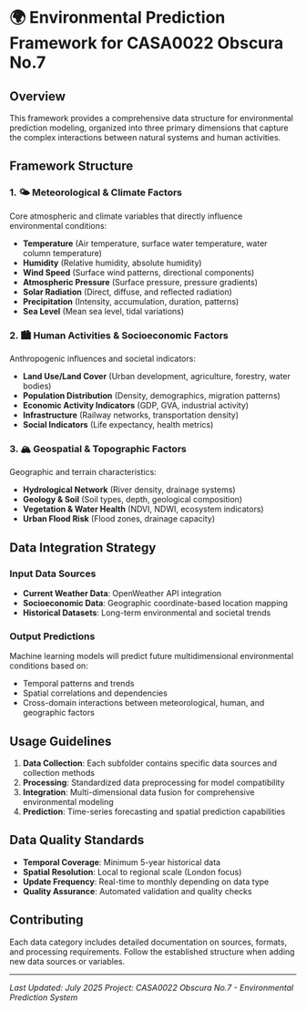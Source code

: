 # 🌍 Environmental Prediction Framework for CASA0022 Obscura No.7

## Overview
This framework provides a comprehensive data structure for environmental prediction modeling, organized into three primary dimensions that capture the complex interactions between natural systems and human activities.

## Framework Structure

### 1. 🌤️ Meteorological & Climate Factors
Core atmospheric and climate variables that directly influence environmental conditions:
- **Temperature** (Air temperature, surface water temperature, water column temperature)
- **Humidity** (Relative humidity, absolute humidity)
- **Wind Speed** (Surface wind patterns, directional components)
- **Atmospheric Pressure** (Surface pressure, pressure gradients)
- **Solar Radiation** (Direct, diffuse, and reflected radiation)
- **Precipitation** (Intensity, accumulation, duration, patterns)
- **Sea Level** (Mean sea level, tidal variations)

### 2. 🏙️ Human Activities & Socioeconomic Factors
Anthropogenic influences and societal indicators:
- **Land Use/Land Cover** (Urban development, agriculture, forestry, water bodies)
- **Population Distribution** (Density, demographics, migration patterns)
- **Economic Activity Indicators** (GDP, GVA, industrial activity)
- **Infrastructure** (Railway networks, transportation density)
- **Social Indicators** (Life expectancy, health metrics)

### 3. 🏔️ Geospatial & Topographic Factors
Geographic and terrain characteristics:
- **Hydrological Network** (River density, drainage systems)
- **Geology & Soil** (Soil types, depth, geological composition)
- **Vegetation & Water Health** (NDVI, NDWI, ecosystem indicators)
- **Urban Flood Risk** (Flood zones, drainage capacity)

## Data Integration Strategy

### Input Data Sources
- **Current Weather Data**: OpenWeather API integration
- **Socioeconomic Data**: Geographic coordinate-based location mapping
- **Historical Datasets**: Long-term environmental and societal trends

### Output Predictions
Machine learning models will predict future multidimensional environmental conditions based on:
- Temporal patterns and trends
- Spatial correlations and dependencies
- Cross-domain interactions between meteorological, human, and geographic factors

## Usage Guidelines

1. **Data Collection**: Each subfolder contains specific data sources and collection methods
2. **Processing**: Standardized data preprocessing for model compatibility
3. **Integration**: Multi-dimensional data fusion for comprehensive environmental modeling
4. **Prediction**: Time-series forecasting and spatial prediction capabilities

## Data Quality Standards
- **Temporal Coverage**: Minimum 5-year historical data
- **Spatial Resolution**: Local to regional scale (London focus)
- **Update Frequency**: Real-time to monthly depending on data type
- **Quality Assurance**: Automated validation and quality checks

## Contributing
Each data category includes detailed documentation on sources, formats, and processing requirements. Follow the established structure when adding new data sources or variables.

---
*Last Updated: July 2025*
*Project: CASA0022 Obscura No.7 - Environmental Prediction System* 